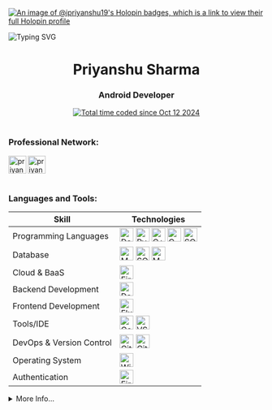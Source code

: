 [![An image of @ipriyanshu19's Holopin badges, which is a link to view their full Holopin profile](https://holopin.me/ipriyanshu19)](https://holopin.io/@ipriyanshu19)

![Typing SVG](https://readme-typing-svg.demolab.com?font=Fira+Code&pause=1000&width=435&lines=I'm+Into+Android+Development;Interested+In+Blockchain;CPP+Is+%E2%9D%A4%EF%B8%8F+%5E_%5E)

<h1 align="center">Priyanshu Sharma</h1>
<h3 align="center">Android Developer</h3>

<div align="center">
  <a href="https://wakatime.com/@a9325916-dd4e-4802-acc9-ce168224d947">
    <img src="https://wakatime.com/badge/user/a9325916-dd4e-4802-acc9-ce168224d947.svg" alt="Total time coded since Oct 12 2024" />
  </a>
</div>



<!-- <img align="right" alt="Coding" width="400" src="https://github.com/user-attachments/assets/9a906626-09f2-4e75-80ec-d6e391d4846a"> -->
<!-- <p align="left"> <img src="https://komarev.com/ghpvc/?username=ipriyanshu19&label=Profile%20Views&color=lightgrey&style=for-the-badge" alt="ipriyanshu19" /> </p> -->

<br>
<h3 align="left">Professional Network:</h3>
<div>
<a href="mailto:priyanshusharmakch@gmail.com" target="blank">
<img width="35" height="35" align="left" src="https://www.vectorlogo.zone/logos/gmail/gmail-tile.svg" alt="priyanshusharma" />
</a>
<a href="https://linkedin.com/in/ipriyanshu19" target="blank">
<img width="35" height="35" align="left" src="https://www.vectorlogo.zone/logos/linkedin/linkedin-tile.svg" alt="priyanshusharma" />
</a>
</div>

<br><br><br>
<!--
<h3>Streak Stats:</h3>
<p align='center'><img src="https://github-readme-streak-stats.herokuapp.com/?user=iPriyanshu19&theme=tokyonight" alt="Priyanshu"/></p> 
-->

<h3 align="left">Languages and Tools:</h3>


<!---This keeps the images aligned side to side-->
[tech_tools_anchor]: #--

<!---------------------------Table Starts from here --------------------------->
<div align="center">

| Skill | Technologies |
|---|---|
| Programming Languages | [<img src="https://img.shields.io/badge/Dart-282C34?style=flat-square&logo=Dart&logoColor=0175C2" alt="Dart" title="Dart" height="27" />][tech_tools_anchor] [<img src="https://img.shields.io/badge/Python-282C34?style=flat-square&logo=python&logoColor=3776AB" alt="Python" title="Python" height="27" />][tech_tools_anchor] [<img src="https://img.shields.io/badge/C++-282C34?style=flat-square&logo=cplusplus&logoColor=00599C" alt="C++" title="C++" height="27" />][tech_tools_anchor] [<img src="https://img.shields.io/badge/C-282C34?style=flat-square&logo=c&logoColor=A8B9CC" alt="C" title="C" height="27" />][tech_tools_anchor] [<img src="https://img.shields.io/badge/SQL-282C34?style=flat-square&logo=mysql&logoColor=4479A1" alt="SQL" title="SQL" height="27" />][tech_tools_anchor] |
| Database | [<img src="https://img.shields.io/badge/MySQL-282C34?logo=MySQL&style=flat-square&logoColor=4479A1" alt="MySQL" title="MySQL" height="27" />][tech_tools_anchor] [<img src="https://img.shields.io/badge/SQLite-282C34?style=flat-square&logo=SQLite&logoColor=003B57" alt="SQLite" title="SQLite" height="27" />][tech_tools_anchor] [<img src="https://img.shields.io/badge/MongoDB-282C34?logo=MongoDB&style=flat-square&logoColor=4EA94B" alt="MongoDB" title="MongoDB" height="27" />][tech_tools_anchor] |
| Cloud & BaaS | [<img src="https://img.shields.io/badge/Firebase-282C34?style=flat-square&logo=Firebase&logoColor=FFCA28" alt="Firebase" title="Firebase" height="27" />][tech_tools_anchor] |
| Backend Development | [<img src="https://img.shields.io/badge/Dart-282C34?style=flat-square&logo=Dart&logoColor=0175C2" alt="Dart" title="Dart" height="27" />][tech_tools_anchor] |
| Frontend Development | [<img src="https://img.shields.io/badge/Flutter-282C34?style=flat-square&logo=Flutter&logoColor=007FFF" alt="Flutter" title="Flutter" height="27" />][tech_tools_anchor] |
| Tools/IDE | [<img src="https://img.shields.io/badge/Colab-282C34?style=flat-square&logo=googlecolab&logoColor=F9AB00" alt="Google Colab" title="Google Colab" height="27" />][tech_tools_anchor] [<img src="https://img.shields.io/badge/VS%20Code-282C34?style=flat-square&logo=Visual-studio-Code&logoColor=007ACC" alt="VS Code" title="VS Code" height="27" />][tech_tools_anchor] |
| DevOps & Version Control | [<img src="https://img.shields.io/badge/Git-282C34?style=flat-square&logo=Git&logoColor=F05032" alt="Git" title="Git" height="27" />][tech_tools_anchor] [<img src="https://img.shields.io/badge/Github-282C34?style=flat-square&logo=Github&logoColor=171515" alt="GitHub" title="GitHub" height="27" />][tech_tools_anchor] |
| Operating System | [<img src="https://img.shields.io/badge/Windows-282C34?style=flat-square&logo=Windows&logoColor=0078D6" alt="Windows" title="Windows" height="27" />][tech_tools_anchor] |
| Authentication | [<img src="https://img.shields.io/badge/Firebase-282C34?style=flat-square&logo=Firebase&logoColor=FFCA28" alt="Firebase" title="Firebase" height="27" />][tech_tools_anchor] |

</div>

<!---------------------------Table Ends from here --------------------------->


<details>
<summary>More Info...</summary>
<h2>My Github Stats</h2>
<p  align="left"> 
<div>
  <img height="180em" src="https://github-readme-stats-sigma-five.vercel.app/api?username=iPriyanshu19&show_icons=true&hide_border=true&theme=tokyonight&include_all_commits=true&count_private=true" alt=""/>
  <img height="180em" src="https://github-readme-stats.vercel.app/api/top-langs/?username=iPriyanshu19&&size_weight=0&count_weight=1&show_icons=true&locale=en&layout=compact&theme=tokyonight&hide_border=true" alt=""/>
</div>
<!--   <img src="https://github-readme-stats.vercel.app/api/wakatime?username=iPriyanshu19&theme=tokyonight&hide_border=true&layout=compact" alt=""/> -->
<!--   <img src="https://github-profile-summary-cards.vercel.app/api/cards/profile-details?username=iPriyanshu19&theme=tokyonight" alt=""/> -->
</p>
</details>
